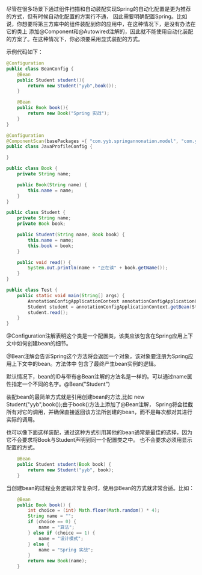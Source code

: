 尽管在很多场景下通过组件扫描和自动装配实现Spring的自动化配置是更为推荐的方式，但有时候自动化配置的方案行不通，
因此需要明确配置Spring。比如说，你想要将第三方库中的组件装配到你的应用中，在这种情况下，是没有办法在它的类上
添加@Component和@Autowired注解的，因此就不能使用自动化装配的方案了。在这种情况下，你必须要采用显式装配的方式。

示例代码如下：
```java
@Configuration
public class BeanConfig {
    @Bean
    public Student student(){
        return new Student("yyb",book());
    }

    @Bean
    public Book book(){
        return new Book("Spring 实战");
    }
}

@Configuration
@ComponentScan(basePackages ={ "com.yyb.springannonation.model", "com.yyb.springannonation.config"})
public class JavaProfileConfig {

}

public class Book {
    private String name;

    public Book(String name) {
        this.name = name;
    }
}

public class Student {
    private String name;
    private Book book;

    public Student(String name, Book book) {
        this.name = name;
        this.book = book;
    }

    public void read() {
        System.out.println(name + "正在读" + book.getName());
    }
}    

public class Test {
    public static void main(String[] args) {
        AnnotationConfigApplicationContext annotationConfigApplicationContext = new AnnotationConfigApplicationContext(JavaProfileConfig.class);
        Student student = annotationConfigApplicationContext.getBean(Student.class);
        student.read();
    }
}
```
@Configuration注解表明这个类是一个配置类，该类应该包含在Spring应用上下文中如何创建bean的细节。

@Bean注解会告诉Spring这个方法将会返回一个对象，该对象要注册为Spring应用上下文中的bean。方法体中
包含了最终产生bean实例的逻辑。

默认情况下，bean的ID与带有@Bean注解的方法名是一样的。可以通过name属性指定一个不同的名字。@Bean("Student")

装配bean的最简单方式就是引用创建bean的方法,比如 new Student("yyb",book());由于book()方法上添加了@Bean注解，
Spring将会拦截所有对它的调用，并确保直接返回该方法所创建的bean，而不是每次都对其进行实际的调用。

也可以像下面这样装配，通过这种方式引用其他的bean通常是最佳的选择，因为它不会要求将Book与Student声明到同一个配置类之中。
也不会要求必须用显示配置的方式。
```java
    @Bean
    public Student student(Book book) {
        return new Student("yyb", book);
    }
```

当创建bean的过程业务逻辑非常复杂时，使用@Bean的方式就非常合适。比如：
```java
    @Bean
    public Book book() {
        int choice = (int) Math.floor(Math.random() * 4);
        String name = "";
        if (choice == 0) {
            name = "算法";
        } else if (choice == 1) {
            name = "设计模式";
        } else {
            name = "Spring 实战";
        }
        return new Book(name);
    }
```
